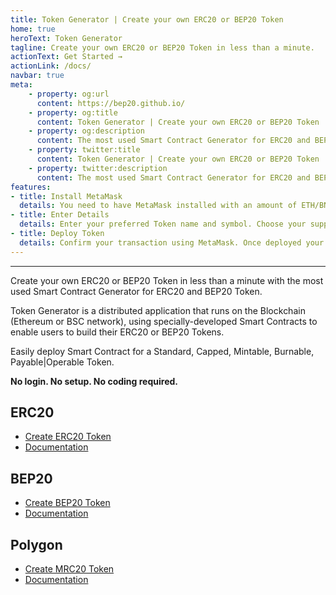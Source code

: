 ```yaml
---
title: Token Generator | Create your own ERC20 or BEP20 Token
home: true
heroText: Token Generator
tagline: Create your own ERC20 or BEP20 Token in less than a minute.
actionText: Get Started →
actionLink: /docs/
navbar: true
meta: 
    - property: og:url
      content: https://bep20.github.io/
    - property: og:title
      content: Token Generator | Create your own ERC20 or BEP20 Token
    - property: og:description
      content: The most used Smart Contract Generator for ERC20 and BEP20 Token.
    - property: twitter:title
      content: Token Generator | Create your own ERC20 or BEP20 Token
    - property: twitter:description
      content: The most used Smart Contract Generator for ERC20 and BEP20 Token.
features:
- title: Install MetaMask
  details: You need to have MetaMask installed with an amount of ETH/BNB to pay for contract deployment.
- title: Enter Details
  details: Enter your preferred Token name and symbol. Choose your supply and Token type.
- title: Deploy Token
  details: Confirm your transaction using MetaMask. Once deployed your Token is ready to use.
---
```


---

Create your own ERC20 or BEP20 Token in less than a minute with the most used Smart Contract Generator for ERC20 and BEP20 Token.

Token Generator is a distributed application that runs on the Blockchain (Ethereum or BSC network), using specially-developed Smart Contracts to enable users to build their ERC20 or BEP20 Tokens.

Easily deploy Smart Contract for a Standard, Capped, Mintable, Burnable, Payable|Operable Token.

**No login. No setup. No coding required.**

## ERC20
* [Create ERC20 Token](https://bep20.github.io/erc20-generator/)
* [Documentation](/docs/how-to-create-erc20-token/)

## BEP20
* [Create BEP20 Token](https://bep20.github.io/bep20-generator/)
* [Documentation](/docs/how-to-create-bep20-token/)

## Polygon
* [Create MRC20 Token](https://bep20.github.io/polygon-generator/)
* [Documentation](/docs/how-to-create-bep20-token/)
